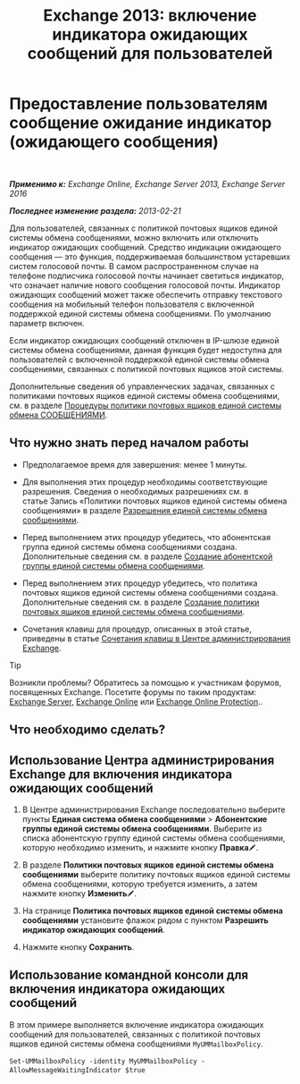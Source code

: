 ﻿---
title: 'Exchange 2013: включение индикатора ожидающих сообщений для пользователей'
TOCTitle: Предоставление пользователям сообщение ожидание индикатор (ожидающего сообщения)
ms:assetid: 3d0ca657-00b6-4108-a850-b092fede1f75
ms:mtpsurl: https://technet.microsoft.com/ru-ru/library/Dd335216(v=EXCHG.150)
ms:contentKeyID: 50556366
ms.date: 05/22/2018
mtps_version: v=EXCHG.150
ms.translationtype: MT
---

# Предоставление пользователям сообщение ожидание индикатор (ожидающего сообщения)

 

_**Применимо к:** Exchange Online, Exchange Server 2013, Exchange Server 2016_

_**Последнее изменение раздела:** 2013-02-21_

Для пользователей, связанных с политикой почтовых ящиков единой системы обмена сообщениями, можно включить или отключить индикатор ожидающих сообщений. Средство индикации ожидающего сообщения — это функция, поддерживаемая большинством устаревших систем голосовой почты. В самом распространенном случае на телефоне подписчика голосовой почты начинает светиться индикатор, что означает наличие нового сообщения голосовой почты. Индикатор ожидающих сообщений может также обеспечить отправку текстового сообщения на мобильный телефон пользователя с включенной поддержкой единой системы обмена сообщениями. По умолчанию параметр включен.

Если индикатор ожидающих сообщений отключен в IP-шлюзе единой системы обмена сообщениями, данная функция будет недоступна для пользователей с включенной поддержкой единой системы обмена сообщениями, связанных с политикой почтовых ящиков этой системы.

Дополнительные сведения об управленческих задачах, связанных с политиками почтовых ящиков единой системы обмена сообщениями, см. в разделе [Процедуры политики почтовых ящиков единой системы обмена СООБЩЕНИЯМИ](um-mailbox-policy-procedures-exchange-2013-help.md).

## Что нужно знать перед началом работы

  - Предполагаемое время для завершения: менее 1 минуты.

  - Для выполнения этих процедур необходимы соответствующие разрешения. Сведения о необходимых разрешениях см. в статье Запись «Политики почтовых ящиков единой системы обмена сообщениями» в разделе [Разрешения единой системы обмена сообщениями](unified-messaging-permissions-exchange-2013-help.md).

  - Перед выполнением этих процедур убедитесь, что абонентская группа единой системы обмена сообщениями создана. Дополнительные сведения см. в разделе [Создание абонентской группы единой системы обмена сообщениями](create-a-um-dial-plan-exchange-2013-help.md).

  - Перед выполнением этих процедур убедитесь, что политика почтовых ящиков единой системы обмена сообщениями создана. Дополнительные сведения см. в разделе [Создание политики почтовых ящиков единой системы обмена сообщениями](create-a-um-mailbox-policy-exchange-2013-help.md).

  - Сочетания клавиш для процедур, описанных в этой статье, приведены в статье [Сочетания клавиш в Центре администрирования Exchange](keyboard-shortcuts-in-the-exchange-admin-center-exchange-online-protection-help.md).

> [!TIP]  
> Возникли проблемы? Обратитесь за помощью к участникам форумов, посвященных Exchange. Посетите форумы по таким продуктам: <a href="https://go.microsoft.com/fwlink/p/?linkid=60612">Exchange Server</a>, <a href="https://go.microsoft.com/fwlink/p/?linkid=267542">Exchange Online</a> или <a href="https://go.microsoft.com/fwlink/p/?linkid=285351">Exchange Online Protection</a>..


## Что необходимо сделать?

## Использование Центра администрирования Exchange для включения индикатора ожидающих сообщений

1.  В Центре администрирования Exchange последовательно выберите пункты **Единая система обмена сообщениями** \> **Абонентские группы единой системы обмена сообщениями**. Выберите из списка абонентскую группу единой системы обмена сообщениями, которую необходимо изменить, и нажмите кнопку **Правка**![Значок редактирования](images/Bb124582.6f53ccb2-1f13-4c02-bea0-30690e6ea71d(EXCHG.150).gif "Значок редактирования").

2.  В разделе **Политики почтовых ящиков единой системы обмена сообщениями** выберите политику почтовых ящиков единой системы обмена сообщениями, которую требуется изменить, а затем нажмите кнопку **Изменить**![Значок редактирования](images/Bb124582.6f53ccb2-1f13-4c02-bea0-30690e6ea71d(EXCHG.150).gif "Значок редактирования").

3.  На странице **Политика почтовых ящиков единой системы обмена сообщениями** установите флажок рядом с пунктом **Разрешить индикатор ожидающих сообщений**.

4.  Нажмите кнопку **Сохранить**.

## Использование командной консоли для включения индикатора ожидающих сообщений

В этом примере выполняется включение индикатора ожидающих сообщений для пользователей, связанных с политикой почтовых ящиков единой системы обмена сообщениями `MyUMMailboxPolicy`.

    Set-UMMailboxPolicy -identity MyUMMailboxPolicy -AllowMessageWaitingIndicator $true

